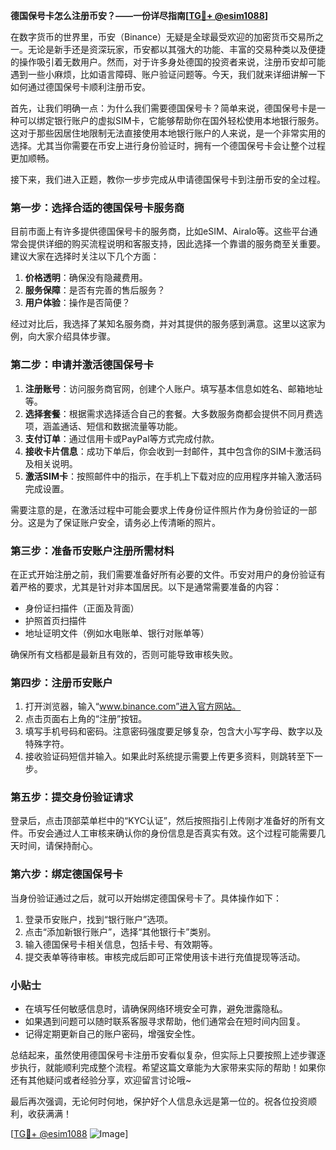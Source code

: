 **德国保号卡怎么注册币安？——一份详尽指南[[TG💪+ @esim1088](https://t.me/s/esim1088)]**

在数字货币的世界里，币安（Binance）无疑是全球最受欢迎的加密货币交易所之一。无论是新手还是资深玩家，币安都以其强大的功能、丰富的交易种类以及便捷的操作吸引着无数用户。然而，对于许多身处德国的投资者来说，注册币安却可能遇到一些小麻烦，比如语言障碍、账户验证问题等。今天，我们就来详细讲解一下如何通过德国保号卡顺利注册币安。

首先，让我们明确一点：为什么我们需要德国保号卡？简单来说，德国保号卡是一种可以绑定银行账户的虚拟SIM卡，它能够帮助你在国外轻松使用本地银行服务。这对于那些因居住地限制无法直接使用本地银行账户的人来说，是一个非常实用的选择。尤其当你需要在币安上进行身份验证时，拥有一个德国保号卡会让整个过程更加顺畅。

接下来，我们进入正题，教你一步步完成从申请德国保号卡到注册币安的全过程。

### 第一步：选择合适的德国保号卡服务商

目前市面上有许多提供德国保号卡的服务商，比如eSIM、Airalo等。这些平台通常会提供详细的购买流程说明和客服支持，因此选择一个靠谱的服务商至关重要。建议大家在选择时关注以下几个方面：

1. **价格透明**：确保没有隐藏费用。
2. **服务保障**：是否有完善的售后服务？
3. **用户体验**：操作是否简便？

经过对比后，我选择了某知名服务商，并对其提供的服务感到满意。这里以这家为例，向大家介绍具体步骤。

### 第二步：申请并激活德国保号卡

1. **注册账号**：访问服务商官网，创建个人账户。填写基本信息如姓名、邮箱地址等。
2. **选择套餐**：根据需求选择适合自己的套餐。大多数服务商都会提供不同月费选项，涵盖通话、短信和数据流量等功能。
3. **支付订单**：通过信用卡或PayPal等方式完成付款。
4. **接收卡片信息**：成功下单后，你会收到一封邮件，其中包含你的SIM卡激活码及相关说明。
5. **激活SIM卡**：按照邮件中的指示，在手机上下载对应的应用程序并输入激活码完成设置。

需要注意的是，在激活过程中可能会要求上传身份证件照片作为身份验证的一部分。这是为了保证账户安全，请务必上传清晰的照片。

### 第三步：准备币安账户注册所需材料

在正式开始注册之前，我们需要准备好所有必要的文件。币安对用户的身份验证有着严格的要求，尤其是针对非本国居民。以下是通常需要准备的内容：

- 身份证扫描件（正面及背面）
- 护照首页扫描件
- 地址证明文件（例如水电账单、银行对账单等）

确保所有文档都是最新且有效的，否则可能导致审核失败。

### 第四步：注册币安账户

1. 打开浏览器，输入“www.binance.com”进入官方网站。
2. 点击页面右上角的“注册”按钮。
3. 填写手机号码和密码。注意密码强度要足够复杂，包含大小写字母、数字以及特殊字符。
4. 接收验证码短信并输入。如果此时系统提示需要上传更多资料，则跳转至下一步。

### 第五步：提交身份验证请求

登录后，点击顶部菜单栏中的“KYC认证”，然后按照指引上传刚才准备好的所有文件。币安会通过人工审核来确认你的身份信息是否真实有效。这个过程可能需要几天时间，请保持耐心。

### 第六步：绑定德国保号卡

当身份验证通过之后，就可以开始绑定德国保号卡了。具体操作如下：

1. 登录币安账户，找到“银行账户”选项。
2. 点击“添加新银行账户”，选择“其他银行卡”类别。
3. 输入德国保号卡相关信息，包括卡号、有效期等。
4. 提交表单等待审核。审核完成后即可正常使用该卡进行充值提现等活动。

### 小贴士

- 在填写任何敏感信息时，请确保网络环境安全可靠，避免泄露隐私。
- 如果遇到问题可以随时联系客服寻求帮助，他们通常会在短时间内回复。
- 记得定期更新自己的账户密码，增强安全性。

总结起来，虽然使用德国保号卡注册币安看似复杂，但实际上只要按照上述步骤逐步执行，就能顺利完成整个流程。希望这篇文章能为大家带来实际的帮助！如果你还有其他疑问或者经验分享，欢迎留言讨论哦~

最后再次强调，无论何时何地，保护好个人信息永远是第一位的。祝各位投资顺利，收获满满！

[[TG💪+ @esim1088](https://t.me/s/esim1088) ![Image](https://i.postimg.cc/4NQfJmqS/Snipaste-2025-05-13-00-14-12.png)]